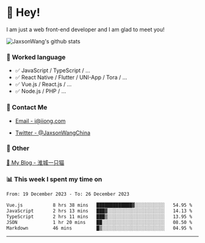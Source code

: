 # 👋 Hey!

I am just a web front-end developer and I am glad to meet you!

![JaxsonWang's github stats](https://github-readme-stats.vercel.app/api?username=JaxsonWang&&show_icons=true&&title_color=1abc9c&&icon_color=1abc9c)


### 📝 Worked language

- ✅ JavaScript / TypeScript / ...
- ✅ React Native / Flutter / UNI-App / Tora / ...
- ✅ Vue.js / React.js / ...
- ✅ Node.js / PHP / ...

### 📮 Contact Me

- [Email - i@iiong.com](mailto:i@iiong.com)

- [Twitter - @JaxsonWangChina](https://twitter.com/JaxsonWangChina)

### 🤪 Other

[📌 My Blog - 淮城一只猫](https://iiong.com)

### 📊 This week I spent my time on

<!--START_SECTION:waka-->

```txt
From: 19 December 2023 - To: 26 December 2023

Vue.js           8 hrs 38 mins   █████████████▓░░░░░░░░░░░   54.95 %
JavaScript       2 hrs 13 mins   ███▓░░░░░░░░░░░░░░░░░░░░░   14.13 %
TypeScript       2 hrs 11 mins   ███▒░░░░░░░░░░░░░░░░░░░░░   13.95 %
JSON             1 hr 20 mins    ██░░░░░░░░░░░░░░░░░░░░░░░   08.50 %
Markdown         46 mins         █▒░░░░░░░░░░░░░░░░░░░░░░░   04.95 %
```

<!--END_SECTION:waka-->

---
